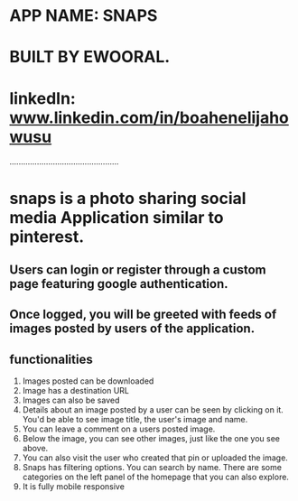 # APP NAME: SNAPS
# BUILT BY EWOORAL.
# linkedIn: www.linkedin.com/in/boahenelijahowusu
 ................................................


# snaps is a photo sharing social media Application similar to pinterest.

## Users can login or register through a custom page featuring google authentication.

## Once logged, you will be greeted with feeds of images posted by users of the application. 

## functionalities
   1. Images posted can be downloaded
   2. Image has a destination URL
   3.  Images can also be saved
   4. Details about an image posted by a user can be seen by clicking on it. You'd be able to see image title, the user's image and name.
   5. You can leave a comment on a users posted image.
   6. Below the image, you can see other images, just like the one you see above.
   7. You can also visit the user who created that pin or uploaded the image.
   8. Snaps has filtering options. You can search by name. There are some categories on the left panel of the homepage that you can also explore.
   9. It is fully mobile responsive 